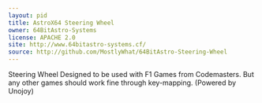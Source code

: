 ```yaml
---
layout: pid
title: AstroX64 Steering Wheel
owner: 64BitAstro-Systems
license: APACHE 2.0
site: http://www.64bitastro-systems.cf/
source: http://github.com/MostlyWhat/64BitAstro-Steering-Wheel
---
```

Steering Wheel Designed to be used with F1 Games from Codemasters. But any other games should work fine through key-mapping. (Powered by Unojoy)
